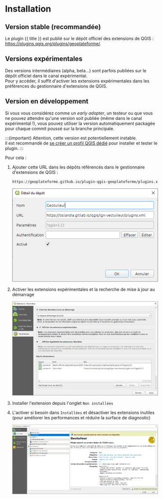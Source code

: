 # Installation

## Version stable (recommandée)

Le plugin {{ title }} est publié sur le dépôt officiel des extensions de QGIS : <https://plugins.qgis.org/plugins/geoplateforme/>.

## Versions expérimentales

Des versions intermédiaires (alpha, beta...) sont parfois publiées sur le dépôt officiel dans le canal expérimental.  
Pour y accéder, il suffit d'activer les extensions expérimentales dans les préférences du gestionnaire d'extensions de QGIS.

## Version en développement

Si vous vous considérez comme un *early adopter*, un testeur ou que vous ne pouvez attendre qu'une version soit publiée (même dans le canal expérimental !), vous pouvez utiliser la version automatiquement packagée pour chaque commit poussé sur la branche principale.

:::{important}
Attention, cette version est potentiellement instable.  
Il est recommandé de [se créer un profil QGIS dédié](https://docs.qgis.org/latest/fr/docs/user_manual/introduction/qgis_configuration.html#working-with-user-profiles) pour installer et tester le plugin.
:::

Pour cela :

1. Ajouter cette URL dans les dépôts référencés dans le gestionnaire d'extensions de QGIS :

    ```html
    https://geoplateforme.github.io/plugin-qgis-geoplateforme/plugins.xml
    ```

    ![Dépôt personnalisé d'extensions QGIS](../static/images/qgis_extensions_custom_repository.png)

1. Activer les extensions expérimentales et la recherche de mise à jour au démarrage

    ![Paramètres du gestionnaire d'extensions QGIS](../static/images/qgis_extensions_settings.png)

1. Installer l'extension depuis l'onglet `Non installées`
1. L'activer si besoin dans `Installées` et désactiver les extensions inutiles (pour améliorer les performances et réduire la surface de diagnostic)

    ![Extensions installées](../static/images/qgis_extensions_installed.png)
